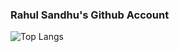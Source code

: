 ### Rahul Sandhu's Github Account

![Top Langs](https://github-readme-stats.vercel.app/api/top-langs/?username=rahul-singh-sandhu&theme=tokyonight)


